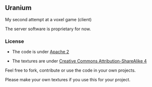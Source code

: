 ## Uranium
My second attempt at a voxel game (client)

The server software is proprietary for now.

### License
- The code is under [Apache 2](LICENSE)

- The textures are under [Creative Commons Attribution-ShareAlike 4](LICENSE.textures)

Feel free to fork, contribute or use the code in your own projects.

Please make your own textures if you use this for your project.
